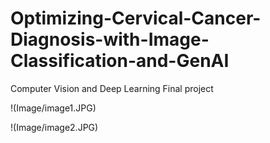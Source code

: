 # Optimizing-Cervical-Cancer-Diagnosis-with-Image-Classification-and-GenAI
Computer Vision and Deep Learning Final project

!(Image/image1.JPG)

!(Image/image2.JPG)
